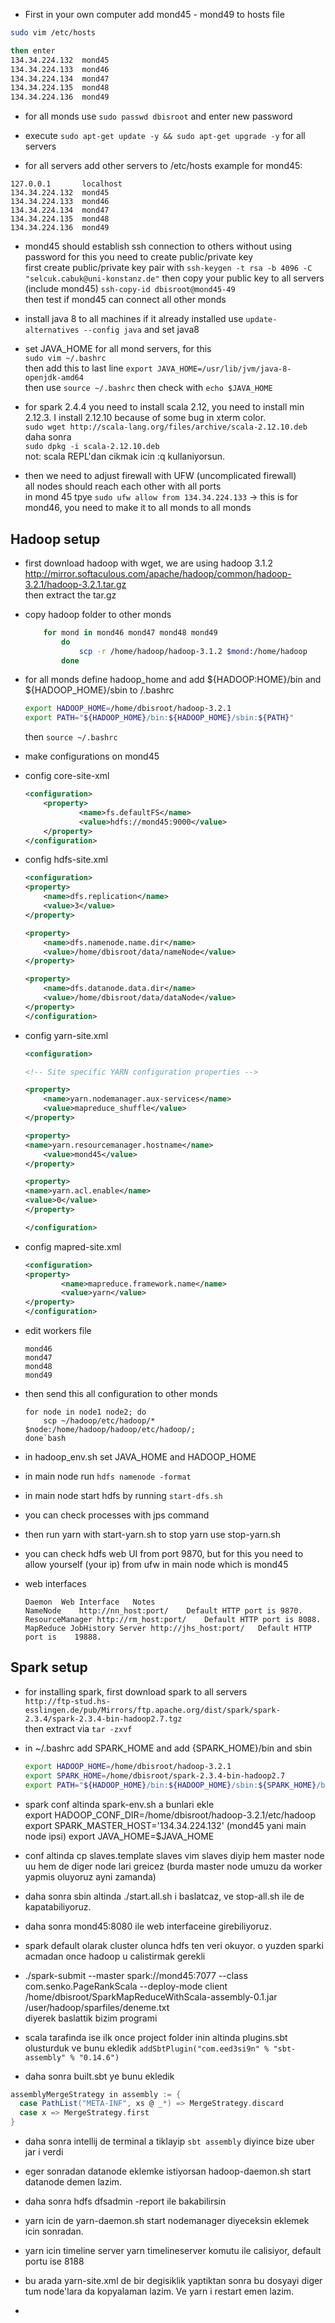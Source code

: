 + First in your own computer add mond45 - mond49 to hosts file
```bash
sudo vim /etc/hosts

then enter
134.34.224.132  mond45
134.34.224.133  mond46
134.34.224.134  mond47
134.34.224.135  mond48
134.34.224.136  mond49
```

* for all monds use `sudo passwd dbisroot` and enter new password

* execute `sudo apt-get update -y && sudo apt-get upgrade -y` for all servers

* for all servers add other servers to /etc/hosts example for mond45:
```
127.0.0.1       localhost
134.34.224.132  mond45
134.34.224.133  mond46
134.34.224.134  mond47
134.34.224.135  mond48
134.34.224.136  mond49
```

* mond45 should establish ssh connection to others without using password for this you need to create public/private key  
first create public/private key pair with
`ssh-keygen -t rsa -b 4096 -C "selcuk.cabuk@uni-konstanz.de"`
then copy your public key to all servers (include mond45)
`ssh-copy-id dbisroot@mond45-49`  
then test if mond45 can connect all other monds

* install java 8 to all machines if it already installed use `update-alternatives --config java` and set java8 

* set JAVA_HOME for all mond servers, for this  
`sudo vim ~/.bashrc`  
then add this to last line
`export JAVA_HOME=/usr/lib/jvm/java-8-openjdk-amd64`  
then use `source ~/.bashrc` then check with `echo $JAVA_HOME`  

* for spark 2.4.4 you need to install scala 2.12, you need to install min 2.12.3. I install 2.12.10 because of some bug in xterm color.  
`sudo wget http://scala-lang.org/files/archive/scala-2.12.10.deb` daha sonra  
`sudo dpkg -i scala-2.12.10.deb`  
not: scala REPL'dan cikmak icin :q kullaniyorsun.

* then we need to adjust firewall with UFW (uncomplicated firewall)  
all nodes should reach each other with all ports  
in mond 45 tpye `sudo ufw allow from 134.34.224.133` -> this is for mond46, you need to make it to all monds to all monds  

## Hadoop setup
* first download hadoop with wget, we are using hadoop 3.1.2  
http://mirror.softaculous.com/apache/hadoop/common/hadoop-3.2.1/hadoop-3.2.1.tar.gz  
then extract the tar.gz

* copy hadoop folder to other monds
    ```bash
        for mond in mond46 mond47 mond48 mond49
            do
                scp -r /home/hadoop/hadoop-3.1.2 $mond:/home/hadoop
            done
    ```

* for all monds define hadoop_home and add ${HADOOP:HOME}/bin and ${HADOOP_HOME}/sbin to /.bashrc
    ```bash
    export HADOOP_HOME=/home/dbisroot/hadoop-3.2.1
    export PATH="${HADOOP_HOME}/bin:${HADOOP_HOME}/sbin:${PATH}"
    ```
    then `source ~/.bashrc`
* make configurations on mond45

* config core-site-xml
    ```xml
    <configuration>
        <property>
                <name>fs.defaultFS</name>
                <value>hdfs://mond45:9000</value>
        </property>
    </configuration>
    ```

* config hdfs-site.xml
    ```xml
    <configuration>
	<property>
		<name>dfs.replication</name>
		<value>3</value>
	</property>

	<property>
		<name>dfs.namenode.name.dir</name>
		<value>/home/dbisroot/data/nameNode</value>
	</property>

	<property>
		<name>dfs.datanode.data.dir</name>
		<value>/home/dbisroot/data/dataNode</value>
	</property>
    </configuration>
    ```

* config yarn-site.xml
    ```xml
    <configuration>

    <!-- Site specific YARN configuration properties -->

    <property>
        <name>yarn.nodemanager.aux-services</name>
        <value>mapreduce_shuffle</value>
    </property>

    <property>
	<name>yarn.resourcemanager.hostname</name>
        <value>mond45</value>
    </property>

    <property>
	<name>yarn.acl.enable</name>
	<value>0</value>
    </property>

    </configuration>
    ```
* config mapred-site.xml
    ```xml
    <configuration>
    <property>
            <name>mapreduce.framework.name</name>
            <value>yarn</value>
    </property>
    </configuration>
    ```

* edit workers file
    ```
    mond46
    mond47
    mond48
    mond49
    ```

* then send this all configuration to other monds
    ```
    for node in node1 node2; do
        scp ~/hadoop/etc/hadoop/* $node:/home/hadoop/hadoop/etc/hadoop/;
    done`bash
    ```

* in hadoop_env.sh set JAVA_HOME and HADOOP_HOME

* in main node run `hdfs namenode -format`

* in main node start hdfs by running `start-dfs.sh`

* you can check processes with jps command

* then run yarn with start-yarn.sh to stop yarn use stop-yarn.sh

* you can check hdfs web UI from port 9870, but for this you need to allow yourself (your ip) from ufw in main node which is mond45

* web interfaces
    ```
    Daemon	Web Interface	Notes
    NameNode	http://nn_host:port/	Default HTTP port is 9870.
    ResourceManager	http://rm_host:port/	Default HTTP port is 8088.
    MapReduce JobHistory Server	http://jhs_host:port/	Default HTTP port is    19888.
    ```

## Spark setup

* for installing spark, first download spark to all servers  
`http://ftp-stud.hs-esslingen.de/pub/Mirrors/ftp.apache.org/dist/spark/spark-2.3.4/spark-2.3.4-bin-hadoop2.7.tgz`  
then extract via `tar -zxvf `

* in ~/.bashrc add SPARK_HOME and add {SPARK_HOME}/bin and sbin
    ```bash
    export HADOOP_HOME=/home/dbisroot/hadoop-3.2.1
    export SPARK_HOME=/home/dbisroot/spark-2.3.4-bin-hadoop2.7
    export PATH="${HADOOP_HOME}/bin:${HADOOP_HOME}/sbin:${SPARK_HOME}/bin:${SPARK_HOME}/sbin:${PATH}"
    ```

* spark conf altinda spark-env.sh a bunlari ekle  
export HADOOP_CONF_DIR=/home/dbisroot/hadoop-3.2.1/etc/hadoop  
export SPARK_MASTER_HOST='134.34.224.132'  (mond45 yani main node ipsi)
export JAVA_HOME=$JAVA_HOME

* conf altinda
cp slaves.template slaves vim slaves diyip hem master node uu hem de diger node lari greicez (burda master node umuzu da worker yapmis oluyoruz ayni zamanda)

* daha sonra sbin altinda ./start.all.sh i baslatcaz, ve stop-all.sh ile de kapatabiliyoruz.

* daha sonra mond45:8080 ile web interfaceine girebiliyoruz.

* spark default olarak cluster olunca hdfs ten veri okuyor. o yuzden sparki acmadan once hadoop u calistirmak gerekli

* ./spark-submit --master spark://mond45:7077 --class com.senko.PageRankScala --deploy-mode client /home/dbisroot/SparkMapReduceWithScala-assembly-0.1.jar /user/hadoop/sparfiles/deneme.txt  
diyerek baslattik bizim programi

* scala tarafinda ise ilk once project folder inin altinda plugins.sbt olusturduk ve bunu ekledik `addSbtPlugin("com.eed3si9n" % "sbt-assembly" % "0.14.6")`  

* daha sonra built.sbt ye bunu ekledik
```scala
assemblyMergeStrategy in assembly := {
  case PathList("META-INF", xs @ _*) => MergeStrategy.discard
  case x => MergeStrategy.first
}
```

* daha sonra intellij de terminal a tiklayip
`sbt assembly` diyince bize uber jar i verdi


* eger sonradan datanode eklemke istiyorsan hadoop-daemon.sh start datanode demen lazim.

* daha sonra hdfs dfsadmin -report ile bakabilirsin

* yarn icin de yarn-daemon.sh start nodemanager diyeceksin eklemek icin sonradan.

* yarn icin timeline server yarn timelineserver komutu ile calisiyor, default portu ise 8188

* bu arada yarn-site.xml de bir degisiklik yaptiktan sonra bu dosyayi diger tum node'lara da kopyalaman lazim. Ve yarn i restart emen lazim.

* 










